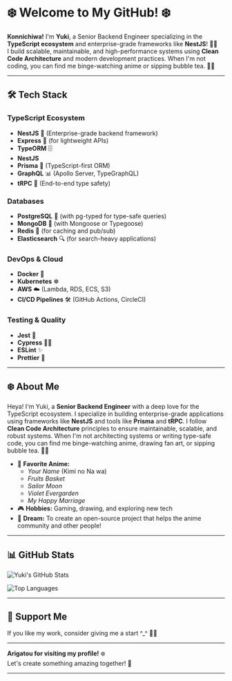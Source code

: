 # ❄️ Welcome to My GitHub! ❄️

**Konnichiwa!** I'm **Yuki**, a Senior Backend Engineer specializing in the **TypeScript ecosystem** and enterprise-grade frameworks like **NestJS**! 🎀✨  
I build scalable, maintainable, and high-performance systems using **Clean Code Architecture** and modern development practices. When I'm not coding, you can find me binge-watching anime or sipping bubble tea. 🧋✨

---

## 🛠️ Tech Stack

### TypeScript Ecosystem
- **NestJS** 🏰 (Enterprise-grade backend framework)
- **Express** 🚀 (for lightweight APIs)
- **TypeORM** 🗄️
- **NestJS**
- **Prisma** 🔧 (TypeScript-first ORM)
- **GraphQL** 📊 (Apollo Server, TypeGraphQL)
- **tRPC** 🧩 (End-to-end type safety)

### Databases
- **PostgreSQL** 🐘 (with pg-typed for type-safe queries)
- **MongoDB** 🍃 (with Mongoose or Typegoose)
- **Redis** 🔴 (for caching and pub/sub)
- **Elasticsearch** 🔍 (for search-heavy applications)

### DevOps & Cloud
- **Docker** 🐳
- **Kubernetes** ☸️
- **AWS** ☁️ (Lambda, RDS, ECS, S3)
- **CI/CD Pipelines** 🛠️ (GitHub Actions, CircleCI)

### Testing & Quality
- **Jest** 🧪
- **Cypress** 🕵️‍♀️
- **ESLint** ✨
- **Prettier** 🎀

---

## ❄️ About Me

Heya! I'm Yuki, a **Senior Backend Engineer** with a deep love for the TypeScript ecosystem. I specialize in building enterprise-grade applications using frameworks like **NestJS** and tools like **Prisma** and **tRPC**. I follow **Clean Code Architecture** principles to ensure maintainable, scalable, and robust systems. When I'm not architecting systems or writing type-safe code, you can find me binge-watching anime, drawing fan art, or sipping bubble tea. 🧋✨

- 🌟 **Favorite Anime:**  
  - *Your Name* (Kimi no Na wa)  
  - *Fruits Basket*  
  - *Sailor Moon*  
  - *Violet Evergarden*  
  - *My Happy Marriage*  
- 🎮 **Hobbies:** Gaming, drawing, and exploring new tech  
- 🍥 **Dream:** To create an open-source project that helps the anime community and other people!  

---

## 📊 GitHub Stats

![Yuki's GitHub Stats](https://github-readme-stats.vercel.app/api?username=YukiKarote&show_icons=true&theme=radical)

![Top Languages](https://github-readme-stats.vercel.app/api/top-langs/?username=YukiKarote&layout=compact&theme=radical)

---

## 🎀 Support Me

If you like my work, consider giving me a start ^_^ 🧋✨



---

**Arigatou for visiting my profile!** ❄️  
Let's create something amazing together! 💖

---
